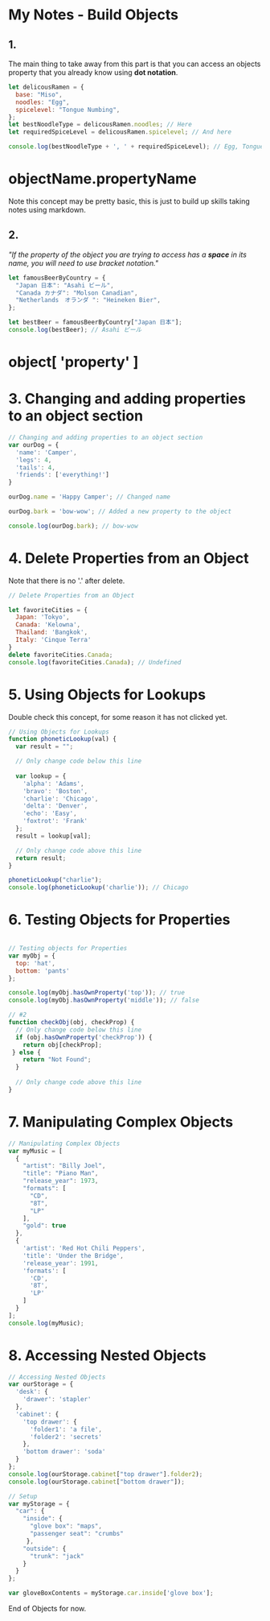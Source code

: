 # My Notes - Build Objects

## 1.

The main thing to take away from this part is that you can access an objects property that you already know using **dot notation**.

```javascript
let delicousRamen = {
  base: "Miso",
  noodles: "Egg",
  spicelevel: "Tongue Numbing",
};
let bestNoodleType = delicousRamen.noodles; // Here
let requiredSpiceLevel = delicousRamen.spicelevel; // And here

console.log(bestNoodleType + ', ' + requiredSpiceLevel); // Egg, Tongue numbing
```
# objectName.propertyName
Note this concept may be pretty basic, this is just to build up skills taking notes using markdown.

## 2.

_"If the property of the object you are trying to access has a **space** in its name, you will need to use bracket notation."_

```javascript
let famousBeerByCountry = {
  "Japan 日本": "Asahi ビール",
  "Canada カナダ": "Molson Canadian",
  "Netherlands　オランダ ": "Heineken Bier",
};

let bestBeer = famousBeerByCountry["Japan 日本"];
console.log(bestBeer); // Asahi ビール
```
# object[ 'property' ]

# 3. Changing and adding properties to an object section
```javascript 
// Changing and adding properties to an object section
var ourDog = {
  'name': 'Camper',
  'legs': 4,
  'tails': 4,
  'friends': ['everything!']
}

ourDog.name = 'Happy Camper'; // Changed name

ourDog.bark = 'bow-wow'; // Added a new property to the object

console.log(ourDog.bark); // bow-wow

```
# 4. Delete Properties from an Object
Note that there is no '.' after delete.
```javascript
// Delete Properties from an Object

let favoriteCities = {
  Japan: 'Tokyo',
  Canada: 'Kelowna',
  Thailand: 'Bangkok',
  Italy: 'Cinque Terra'
}
delete favoriteCities.Canada;
console.log(favoriteCities.Canada); // Undefined

```
# 5. Using Objects for Lookups

Double check this concept, for some reason it has not clicked yet.

```javascript
// Using Objects for Lookups
function phoneticLookup(val) {
  var result = "";

  // Only change code below this line
  
  var lookup = {
    'alpha': 'Adams',
    'bravo': 'Boston',
    'charlie': 'Chicago',
    'delta': 'Denver',
    'echo': 'Easy',
    'foxtrot': 'Frank'
  };
  result = lookup[val];

  // Only change code above this line
  return result;
}

phoneticLookup("charlie");
console.log(phoneticLookup('charlie')); // Chicago

```

# 6. Testing Objects for Properties

```javascript

// Testing objects for Properties
var myObj = {
  top: 'hat',
  bottom: 'pants'
};

console.log(myObj.hasOwnProperty('top')); // true
console.log(myObj.hasOwnProperty('middle')); // false

// #2
function checkObj(obj, checkProp) {
  // Only change code below this line
  if (obj.hasOwnProperty('checkProp')) {
    return obj[checkProp];
 } else {
    return "Not Found";
  }
  
  // Only change code above this line
}

```

# 7. Manipulating Complex Objects

```javascript
// Manipulating Complex Objects
var myMusic = [
  {
    "artist": "Billy Joel",
    "title": "Piano Man",
    "release_year": 1973,
    "formats": [
      "CD",
      "8T",
      "LP"
    ],
    "gold": true
  },
  {
    'artist': 'Red Hot Chili Peppers',
    'title': 'Under the Bridge',
    'release_year': 1991,
    'formats': [
      'CD',
      '8T',
      'LP'
    ]
  }
];
console.log(myMusic);

```
# 8. Accessing Nested Objects

```javascript
// Accessing Nested Objects
var ourStorage = {
  'desk': {
    'drawer': 'stapler'
  },
  'cabinet': {
    'top drawer': {
      'folder1': 'a file',
      'folder2': 'secrets'
    },
    'bottom drawer': 'soda'
  }
};
console.log(ourStorage.cabinet["top drawer"].folder2);
console.log(ourStorage.cabinet["bottom drawer"]);

// Setup
var myStorage = {
  "car": {
    "inside": {
      "glove box": "maps",
      "passenger seat": "crumbs"
     },
    "outside": {
      "trunk": "jack"
    }
  }
};

var gloveBoxContents = myStorage.car.inside['glove box'];

```
End of Objects for now.
